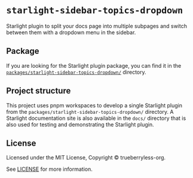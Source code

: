 # `starlight-sidebar-topics-dropdown`

Starlight plugin to split your docs page into multiple subpages and switch between them with a dropdown menu in the sidebar.

## Package

If you are looking for the Starlight plugin package, you can find it in the [`packages/starlight-sidebar-topics-dropdown/`](/packages/starlight-sidebar-topics-dropdown/) directory.

## Project structure

This project uses pnpm workspaces to develop a single Starlight plugin from the `packages/starlight-sidebar-topics-dropdown/` directory. A Starlight documentation site is also available in the `docs/` directory that is also used for testing and demonstrating the Starlight plugin.

## License

Licensed under the MIT License, Copyright © trueberryless-org.

See [LICENSE](/LICENSE) for more information.
